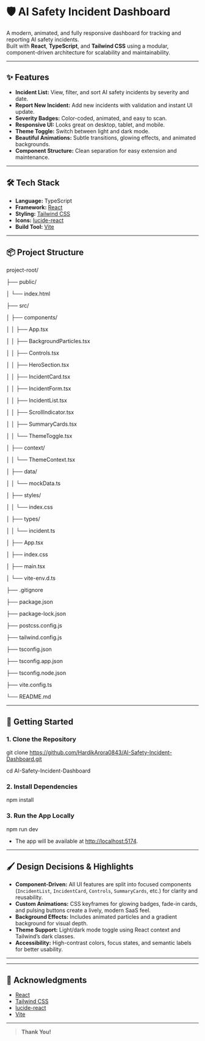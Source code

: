 # 🛡️ AI Safety Incident Dashboard

A modern, animated, and fully responsive dashboard for tracking and reporting AI safety incidents.  
Built with **React**, **TypeScript**, and **Tailwind CSS** using a modular, component-driven architecture for scalability and maintainability.

---

## ✨ Features

- **Incident List:** View, filter, and sort AI safety incidents by severity and date.
- **Report New Incident:** Add new incidents with validation and instant UI update.
- **Severity Badges:** Color-coded, animated, and easy to scan.
- **Responsive UI:** Looks great on desktop, tablet, and mobile.
- **Theme Toggle:** Switch between light and dark mode.
- **Beautiful Animations:** Subtle transitions, glowing effects, and animated backgrounds.
- **Component Structure:** Clean separation for easy extension and maintenance.

---

## 🛠️ Tech Stack

- **Language:** TypeScript
- **Framework:** [React](https://react.dev/)
- **Styling:** [Tailwind CSS](https://tailwindcss.com/)
- **Icons:** [lucide-react](https://lucide.dev/)
- **Build Tool:** [Vite](https://vitejs.dev/)

---

## 📦 Project Structure

project-root/

├── public/

│ └── index.html

├── src/

│ ├── components/

│ │ ├── App.tsx

│ │ ├── BackgroundParticles.tsx

│ │ ├── Controls.tsx

│ │ ├── HeroSection.tsx

│ │ ├── IncidentCard.tsx

│ │ ├── IncidentForm.tsx

│ │ ├── IncidentList.tsx

│ │ ├── ScrollIndicator.tsx

│ │ ├── SummaryCards.tsx

│ │ └── ThemeToggle.tsx

│ ├── context/

│ │ └── ThemeContext.tsx

│ ├── data/

│ │ └── mockData.ts

│ ├── styles/

│ │ └── index.css

│ ├── types/

│ │ └── incident.ts

│ ├── App.tsx

│ ├── index.css

│ ├── main.tsx

│ └── vite-env.d.ts

├── .gitignore

├── package.json

├── package-lock.json

├── postcss.config.js

├── tailwind.config.js

├── tsconfig.json

├── tsconfig.app.json

├── tsconfig.node.json

├── vite.config.ts

└── README.md


---

## 🚀 Getting Started

### 1. **Clone the Repository**

git clone https://github.com/HardikArora0843/AI-Safety-Incident-Dashboard.git

cd AI-Safety-Incident-Dashboard

### 2. **Install Dependencies**

npm install


### 3. **Run the App Locally**

npm run dev

- The app will be available at [http://localhost:5174](http://localhost:5174).

---

## 🖌️ Design Decisions & Highlights

- **Component-Driven:** All UI features are split into focused components (`IncidentList`, `IncidentCard`, `Controls`, `SummaryCards`, etc.) for clarity and reusability.
- **Custom Animations:** CSS keyframes for glowing badges, fade-in cards, and pulsing buttons create a lively, modern SaaS feel.
- **Background Effects:** Includes animated particles and a gradient background for visual depth.
- **Theme Support:** Light/dark mode toggle using React context and Tailwind’s dark classes.
- **Accessibility:** High-contrast colors, focus states, and semantic labels for better usability.

---

---

## 🙌 Acknowledgments

- [React](https://react.dev/)
- [Tailwind CSS](https://tailwindcss.com/)
- [lucide-react](https://lucide.dev/)
- [Vite](https://vitejs.dev/)

---

> **Thank You!**
